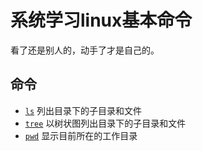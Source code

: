 # 系统学习linux基本命令
看了还是别人的，动手了才是自己的。

## 命令
* [`ls`](commands/ls.md) 列出目录下的子目录和文件
* [`tree`](commands/tree.md) 以树状图列出目录下的子目录和文件
* [`pwd`](commands/pwd.md) 显示目前所在的工作目录
